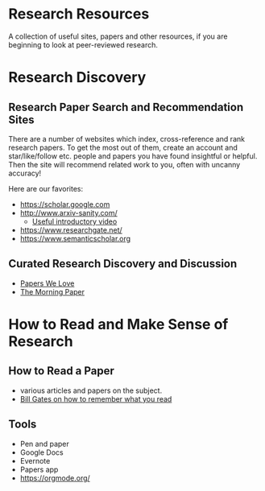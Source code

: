 # Research Resources

A collection of useful sites, papers and other resources, if you are beginning to look at peer-reviewed research.

# Research Discovery

## Research Paper Search and Recommendation Sites

There are a number of websites which index, cross-reference and rank research papers. To get the most out of them, create an account and star/like/follow etc. people and papers you have found insightful or helpful. Then the site will recommend related work to you, often with uncanny accuracy! 

Here are our favorites:

* https://scholar.google.com
* http://www.arxiv-sanity.com/
  * [Useful introductory video](https://www.youtube.com/watch?v=S2GY3gh6qC8&feature=youtu.be)
* https://www.researchgate.net/
* https://www.semanticscholar.org

## Curated Research Discovery and Discussion

* [Papers We Love](https://pwlconf.org/)
* [The Morning Paper](https://blog.acolyer.org/)

# How to Read and Make Sense of Research

## How to Read a Paper

* various articles and papers on the subject.
* [Bill Gates on how to remember what you read](https://www.cnbc.com/2019/03/21/how-bill-gates-remembers-what-he-reads.html)

## Tools

* Pen and paper
* Google Docs
* Evernote
* Papers app
* https://orgmode.org/
